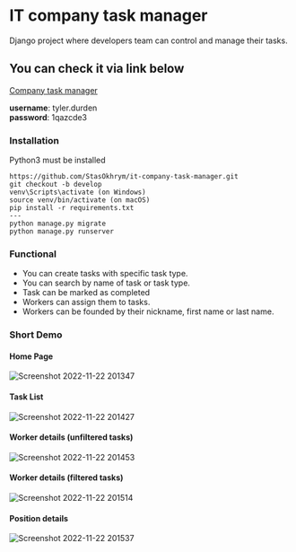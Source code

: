 # IT company task manager
Django project where developers team can control and manage their tasks.

## You can check it via link below
[Company task manager](https://company-task-manager.onrender.com)

**username**: tyler.durden<br>
**password**: 1qazcde3

### Installation
Python3 must be installed
```shell
https://github.com/StasOkhrym/it-company-task-manager.git
git checkout -b develop
venv\Scripts\activate (on Windows)
source venv/bin/activate (on macOS)
pip install -r requirements.txt
---
python manage.py migrate
python manage.py runserver
```

### Functional
- You can create tasks with specific task type.
- You can search by name of task or task type.
- Task can be marked as completed
- Workers can assign them to tasks.
- Workers can be founded by their nickname, first name or last name.

### Short Demo
#### Home Page
![Screenshot 2022-11-22 201347](https://user-images.githubusercontent.com/105078166/203392509-47ada743-627e-40a4-85b7-0c8314edd415.png)
#### Task List
![Screenshot 2022-11-22 201427](https://user-images.githubusercontent.com/105078166/203392786-f8d2e4d8-090d-4055-b9cd-ddc822aa5cb7.png)
#### Worker details (unfiltered tasks)
![Screenshot 2022-11-22 201453](https://user-images.githubusercontent.com/105078166/203392472-c56fb554-fd50-4b48-9fa4-3c616a0eee16.png)
#### Worker details (filtered tasks)
![Screenshot 2022-11-22 201514](https://user-images.githubusercontent.com/105078166/203392476-6c82e602-5582-4b71-be0f-95b7bb8607cb.png)
#### Position details
![Screenshot 2022-11-22 201537](https://user-images.githubusercontent.com/105078166/203392477-5f371abc-3489-437d-bcf8-9c26aa5e763e.png)
